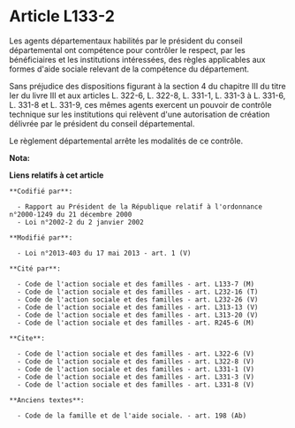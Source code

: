 # Article L133-2

Les agents départementaux habilités par le président du conseil départemental ont compétence pour contrôler le respect, par
les bénéficiaires et les institutions intéressées, des règles applicables aux formes d'aide sociale relevant de la compétence
du département. 

Sans préjudice des dispositions figurant à la section 4 du chapitre III du titre Ier du livre III et aux articles L. 322-6,
L. 322-8, L. 331-1, L. 331-3 à L. 331-6, L. 331-8 et L. 331-9, ces mêmes agents exercent un pouvoir de contrôle technique sur
les institutions qui relèvent d'une autorisation de création délivrée par le président du conseil départemental. 

Le règlement départemental arrête les modalités de ce contrôle.

**Nota:**



**Liens relatifs à cet article**

	**Codifié par**:

	  - Rapport au Président de la République relatif à l'ordonnance n°2000-1249 du 21 décembre 2000
	  - Loi n°2002-2 du 2 janvier 2002

	**Modifié par**:

	  - Loi n°2013-403 du 17 mai 2013 - art. 1 (V)

	**Cité par**:

	  - Code de l'action sociale et des familles - art. L133-7 (M)
	  - Code de l'action sociale et des familles - art. L232-16 (T)
	  - Code de l'action sociale et des familles - art. L232-26 (V)
	  - Code de l'action sociale et des familles - art. L313-13 (V)
	  - Code de l'action sociale et des familles - art. L313-20 (V)
	  - Code de l'action sociale et des familles - art. R245-6 (M)

	**Cite**:

	  - Code de l'action sociale et des familles - art. L322-6 (V)
	  - Code de l'action sociale et des familles - art. L322-8 (V)
	  - Code de l'action sociale et des familles - art. L331-1 (V)
	  - Code de l'action sociale et des familles - art. L331-3 (V)
	  - Code de l'action sociale et des familles - art. L331-8 (V)

	**Anciens textes**:

	  - Code de la famille et de l'aide sociale. - art. 198 (Ab)
